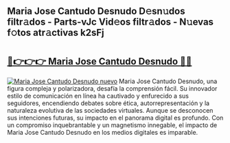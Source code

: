 ## Maria Jose Cantudo Desnudo D𝚎sn𝚞dos filtr𝚊dos - Parts-vJc Vid𝚎os filtr𝚊dos - N𝚞evas f𝚘tos atr𝚊ctivas k2sFj

# <h2><a href="http://mb2d8z.tromn.icu/?c=Maria+Jose+Cantudo+Desnudo">🔗👉👉👉 Maria Jose Cantudo Desnudo 🔗🔗</a></h2>

[![Maria Jose Cantudo Desnudo nuevo](https://i.imgur.com/pEAQMta.gif)](http://mb2d8z.tromn.icu/?c=Maria+Jose+Cantudo+Desnudo)
Maria Jose Cantudo Desnudo, una figura compleja y polarizadora, desafía la comprensión fácil. Su innovador estilo de comunicación en línea ha cautivado y enfurecido a sus seguidores, encendiendo debates sobre ética, autorrepresentación y la naturaleza evolutiva de las sociedades virtuales. Aunque se desconocen sus intenciones futuras, su impacto en el panorama digital es profundo. Con un compromiso inquebrantable y un magnetismo innegable, el impacto de Maria Jose Cantudo Desnudo en los medios digitales es imparable.
